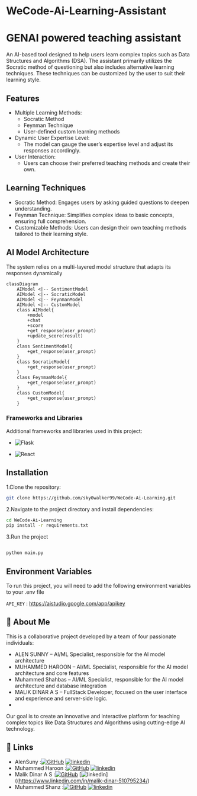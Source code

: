 # WeCode-Ai-Learning-Assistant

# GENAI powered teaching assistant

An AI-based tool designed to help users learn complex topics such as Data Structures and Algorithms (DSA). The assistant primarily utilizes the Socratic method of questioning but also includes alternative learning techniques. These techniques can be customized by the user to suit their learning style.


## Features

- Multiple Learning Methods:
    - Socratic Method
    - Feynman Technique
    - User-defined custom learning methods
- Dynamic User Expertise Level:
    - The model can gauge the user’s expertise level and adjust its responses accordingly.
- User Interaction:
    - Users can choose their preferred teaching methods and create their own.



## Learning Techniques

- Socratic Method: Engages users by asking guided questions to deepen understanding.
- Feynman Technique: Simplifies complex ideas to basic concepts, ensuring full comprehension.
- Customizable Methods: Users can design their own teaching methods tailored to their learning style.
## AI Model Architecture

The system relies on a multi-layered model structure that adapts its responses dynamically

```mermaid
classDiagram
    AIModel <|-- SentimentModel
    AIModel <|-- SocraticModel
    AIModel <|-- FeynmanModel
    AIModel <|-- CustomModel
    class AIModel{
        +model
        +chat
        +score
        +get_response(user_prompt)
        +update_score(result)
    }
    class SentimentModel{
        +get_response(user_prompt)
    }
    class SocraticModel{
        +get_response(user_prompt)
    }
    class FeynmanModel{
        +get_response(user_prompt)
    }
    class CustomModel{
        +get_response(user_prompt)
    }
```

### Frameworks and Libraries

Additional frameworks and libraries used in this project:

* ![Flask](https://img.shields.io/badge/Flask-000000?style=for-the-badge&logo=flask&logoColor=white)

* ![React](https://img.shields.io/badge/React-20232A?style=for-the-badge&logo=react&logoColor=61DAFB)

## Installation

1.Clone the repository:

```bash
git clone https://github.com/sky0walker99/WeCode-Ai-Learning.git

```
2.Navigate to the project directory and install dependencies:

```bash
cd WeCode-Ai-Learning
pip install -r requirements.txt

```
3.Run the project
```bash

python main.py

```
    
## Environment Variables

To run this project, you will need to add the following environment variables to your .env file

`API_KEY` : https://aistudio.google.com/app/apikey


## 🚀 About Me
This is a collaborative project developed by a team of four passionate individuals:

- ALEN SUNNY       – AI/ML Specialist, responsible for the AI model architecture 
- MUHAMMED HAROON  – AI/ML Specialist, responsible for the AI model architecture and core features
- Muhammed Shahbas – AI/ML Specialist, responsible for the AI model architecture and database integration
- MALIK DINAR A S  – FullStack Developer, focused on the user interface and experience and server-side logic.
- 
Our goal is to create an innovative and interactive platform for teaching complex topics like Data Structures and Algorithms using cutting-edge AI technology.



## 🔗 Links
- AlenSuny :[![GitHub](https://img.shields.io/badge/GitHub-100000?style=for-the-badge&logo=github&logoColor=white)](https://github.com/Alen-121)
[![linkedin](https://img.shields.io/badge/linkedin-0A66C2?style=for-the-badge&logo=linkedin&logoColor=white)](https://www.linkedin.com/in/alen--sunny/)
- Muhammed Haroon :[![GitHub](https://img.shields.io/badge/GitHub-100000?style=for-the-badge&logo=github&logoColor=white)](https://github.com/sky0walker99/)
[![linkedin](https://img.shields.io/badge/linkedin-0A66C2?style=for-the-badge&logo=linkedin&logoColor=white)](https://www.linkedin.com/in/muhammed-haroon-0399962b8/)
- Malik Dinar A S :[![GitHub](https://img.shields.io/badge/GitHub-100000?style=for-the-badge&logo=github&logoColor=white)](https://github.com/malik-dinar)
[![linkedin](https://img.shields.io/badge/linkedin-0A66C2?style=for-the-badge&logo=linkedin&logoColor=white)]((https://www.linkedin.com/in/malik-dinar-510795234/)
- Muhammed Shanz :[![GitHub](https://img.shields.io/badge/GitHub-100000?style=for-the-badge&logo=github&logoColor=white)](https://github.com/Alen-121)
[![linkedin](https://img.shields.io/badge/linkedin-0A66C2?style=for-the-badge&logo=linkedin&logoColor=white)]([https://www.linkedin.com/](https://www.linkedin.com/in/alen--sunny/))



